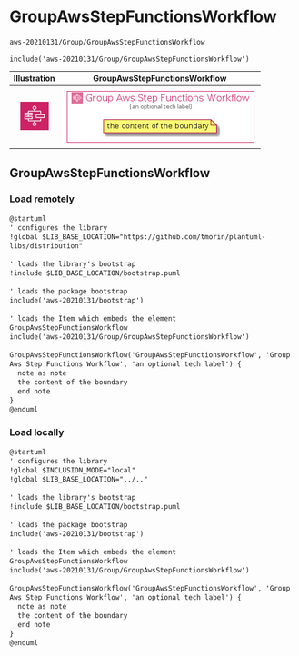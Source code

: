 # GroupAwsStepFunctionsWorkflow


```text
aws-20210131/Group/GroupAwsStepFunctionsWorkflow
```

```text
include('aws-20210131/Group/GroupAwsStepFunctionsWorkflow')
```



| Illustration | GroupAwsStepFunctionsWorkflow |
| :---: | :---: |
| ![illustration for Illustration](../../aws-20210131/Resource/GroupIcons/AwsStepFunction.png) | ![illustration for GroupAwsStepFunctionsWorkflow](../../aws-20210131/Group/GroupAwsStepFunctionsWorkflow.Local.png) |




## GroupAwsStepFunctionsWorkflow

### Load remotely
```plantuml
@startuml
' configures the library
!global $LIB_BASE_LOCATION="https://github.com/tmorin/plantuml-libs/distribution"

' loads the library's bootstrap
!include $LIB_BASE_LOCATION/bootstrap.puml

' loads the package bootstrap
include('aws-20210131/bootstrap')

' loads the Item which embeds the element GroupAwsStepFunctionsWorkflow
include('aws-20210131/Group/GroupAwsStepFunctionsWorkflow')

GroupAwsStepFunctionsWorkflow('GroupAwsStepFunctionsWorkflow', 'Group Aws Step Functions Workflow', 'an optional tech label') {
  note as note
  the content of the boundary
  end note
}
@enduml
```

### Load locally
```plantuml
@startuml
' configures the library
!global $INCLUSION_MODE="local"
!global $LIB_BASE_LOCATION="../.."

' loads the library's bootstrap
!include $LIB_BASE_LOCATION/bootstrap.puml

' loads the package bootstrap
include('aws-20210131/bootstrap')

' loads the Item which embeds the element GroupAwsStepFunctionsWorkflow
include('aws-20210131/Group/GroupAwsStepFunctionsWorkflow')

GroupAwsStepFunctionsWorkflow('GroupAwsStepFunctionsWorkflow', 'Group Aws Step Functions Workflow', 'an optional tech label') {
  note as note
  the content of the boundary
  end note
}
@enduml
```

